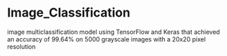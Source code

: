 # Image_Classification
image multiclassification model using TensorFlow and Keras that achieved an accuracy of 99.64% on 5000 grayscale images with a 20x20 pixel resolution
